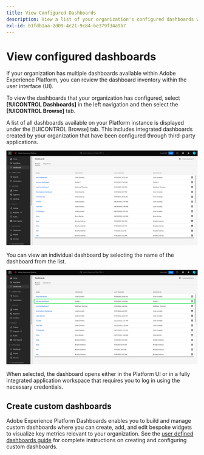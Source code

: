 ```yaml
---
title: View Configured Dashboards
description: View a list of your organization's configured dashboards within the Experience Platform UI.
exl-id: b1fdb1aa-2d09-4c21-9c84-be379f34a9b7
---
```

# View configured dashboards

If your organization has multiple dashboards available within Adobe Experience Platform, you can review the dashboard inventory within the user interface (UI).

To view the dashboards that your organization has configured, select **[!UICONTROL Dashboards]** in the left navigation and then select the **[!UICONTROL Browse]** tab.

A list of all dashboards available on your Platform instance is displayed under the [!UICONTROL Browse] tab. This includes integrated dashboards created by your organization that have been configured through third-party applications.

![The Browse tab within the dashboards section of the UI.](./images/inventory/browse-tab.png)

You can view an individual dashboard by selecting the name of the dashboard from the list.

![Browse tab with a name of a dashboard highlighted.](./images/inventory/dashboard-name.png)

When selected, the dashboard opens either in the Platform UI or in a fully integrated application workspace that requires you to log in using the necessary credentials.

## Create custom dashboards

Adobe Experience Platform Dashboards enables you to build and manage custom dashboards where you can create, add, and edit bespoke widgets to visualize key metrics relevant to your organization. See the [user defined dashboards guide](./user-defined-dashboards.md) for complete instructions on creating and configuring custom dashboards.
